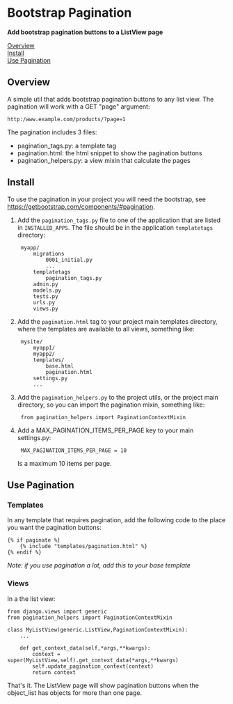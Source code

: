 # Bootstrap Pagination
**Add bootstrap pagination buttons to a ListView page**

[Overview](#overview)    
[Install](#install)    
[Use Pagination](#use-pagination)


## Overview

A simple util that adds bootstrap pagination buttons to any list view.
The pagination will work with a GET "page" argument:

	http:/www.example.com/products/?page=1
	
The pagination includes 3 files:

* pagination_tags.py: a template tag
* pagination.html: the html snippet to show the pagination buttons
* pagination_helpers.py: a view mixin that calculate the pages
	
	
## Install


To use the pagination in your project you will need the bootstrap, see https://getbootstrap.com/components/#pagination.


1. Add the `pagination_tags.py` file to one of the application that are listed in `INSTALLED_APPS`. The file should be in the application `templatetags` directory:

		myapp/
			migrations
				0001_initial.py
				...
			templatetags
				pagination_tags.py
			admin.py
			models.py
			tests.py
			urls.py
			views.py
		
2. Add the `pagination.html` tag to your project main templates directory, where the templates are available to all views, something like:

		mysite/
			myapp1/
			myapp2/
			templates/
				base.html
				pagination.html
			settings.py
			...
					
3. Add the `pagination_helpers.py` to the project utils, or the project main directory, so you can import the pagination mixin, something like:

		from pagination_helpers import PaginationContextMixin
		
4. Add a MAX_PAGINATION_ITEMS_PER_PAGE key to your main settings.py:

		MAX_PAGINATION_ITEMS_PER_PAGE = 10
	
	Is a maximum 10 items per page.


## Use Pagination


### Templates

In any template that requires pagination, add the following code to the place you want the pagination buttons:

 	{% if paginate %}   
        {% include "templates/pagination.html" %}        
    {% endif %}
    
*Note: if you use pagination a lot, add this to your base template*
    
### Views

In a the list view:

	from django.views import generic
	from pagination_helpers import PaginationContextMixin
		
	class MyListView(generic.ListView,PaginationContextMixin):
		...
				
		def get_context_data(self,*args,**kwargs):
			context = super(MyListView,self).get_context_data(*args,**kwargs)
			self.update_pagination_context(context)
			return context
		
	
That's it. The ListView page will show pagination buttons when the object_list has objects for more than one page.
	



	
	
		